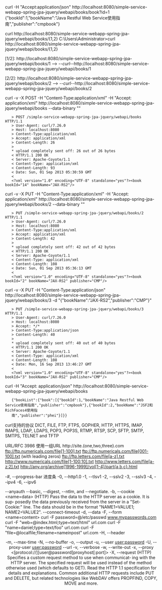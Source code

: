 curl -H "Accept:application/json" http://localhost:8080/simple-service-webapp-spring-jpa-jquery/webapi/books/book?id=1
{"bookId":1,"bookName":"Java Restful Web Service使用指南","publisher":"cmpbook"}

curl http://localhost:8080/simple-service-webapp-spring-jpa-jquery/webapi/books/{1,2}
C:\Users\Administrator>curl http://localhost:8080/simple-service-webapp-spring-jpa-jquery/webapi/books/{1,2}

[1/2]: http://localhost:8080/simple-service-webapp-spring-jpa-jquery/webapi/books/1 --> <stdout>
--_curl_--http://localhost:8080/simple-service-webapp-spring-jpa-jquery/webapi/books/1
<?xml version="1.0" encoding="UTF-8" standalone="yes"?><book bookId="1" bookName="Java Restful Web Service使用指南" publisher="cmpbook"/>

[2/2]: http://localhost:8080/simple-service-webapp-spring-jpa-jquery/webapi/books/2 --> <stdout>
--_curl_--http://localhost:8080/simple-service-webapp-spring-jpa-jquery/webapi/books/2
<?xml version="1.0" encoding="UTF-8" standalone="yes"?><book bookId="2" bookName="JSF2和RichFaces4使用指南" publisher="phei"/>

curl -v -X POST -H "Content-Type:application/xml" -H "Accept: application/xml" http://localhost:8080/simple-service-webapp-spring-jpa-jquery/webapi/books --data-binary "<book bookName='JAX-RS2'/>"

       > POST /simple-service-webapp-spring-jpa-jquery/webapi/books HTTP/1.1
       > User-Agent: curl/7.26.0
       > Host: localhost:8080
       > Content-Type:application/xml
       > Accept: application/xml
       > Content-Length: 26
       >
       * upload completely sent off: 26 out of 26 bytes
       < HTTP/1.1 200 OK
       < Server: Apache-Coyote/1.1
       < Content-Type: application/xml
       < Content-Length: 93
       < Date: Sun, 01 Sep 2013 05:30:59 GMT
       <
       <?xml version="1.0" encoding="UTF-8" standalone="yes"?><book bookId="14" bookName="JAX-RS2"/>

curl -v -X PUT -H "Content-Type:application/xml" -H "Accept: application/xml" http://localhost:8080/simple-service-webapp-spring-jpa-jquery/webapi/books/2 --data-binary "<book bookName='JAX-RS2' publisher='CMP'/>"

       > PUT /simple-service-webapp-spring-jpa-jquery/webapi/books/2 HTTP/1.1
       > User-Agent: curl/7.26.0
       > Host: localhost:8080
       > Content-Type:application/xml
       > Accept: application/xml
       > Content-Length: 42
       >
       * upload completely sent off: 42 out of 42 bytes
       < HTTP/1.1 200 OK
       < Server: Apache-Coyote/1.1
       < Content-Type: application/xml
       < Content-Length: 108
       < Date: Sun, 01 Sep 2013 05:36:13 GMT
       <
       <?xml version="1.0" encoding="UTF-8" standalone="yes"?><book bookId="2" bookName="JAX-RS2" publisher="CMP"/>


curl -v -X PUT -H "Content-Type:application/json" http://localhost:8080/simple-service-webapp-spring-jpa-jquery/webapi/books/3 -d "{\"bookName\":\"JAX-RS2\",\"publisher\":\"CMP\"}"

       > PUT /simple-service-webapp-spring-jpa-jquery/webapi/books/3 HTTP/1.1
       > User-Agent: curl/7.26.0
       > Host: localhost:8080
       > Accept: */*
       > Content-Type:application/json
       > Content-Length: 40
       >
       * upload completely sent off: 40 out of 40 bytes
       < HTTP/1.1 200 OK
       < Server: Apache-Coyote/1.1
       < Content-Type: application/xml
       < Content-Length: 108
       < Date: Mon, 16 Sep 2013 13:46:27 GMT
       <
       <?xml version="1.0" encoding="UTF-8" standalone="yes"?><book bookId="3" bookName="JAX-RS2" publisher="CMP"/>

curl -H "Accept: application/json" http://localhost:8080/simple-service-webapp-spring-jpa-jquery/webapi/books

       {"bookList":{"book":[{"bookId":1,"bookName":"Java Restful Web Service使用指南","publisher":"cmpbook"},{"bookId":2,"bookName":"JSF2和RichFaces4使用指
       南","publisher":"phei"}]}}

curl支持的协议
DICT, FILE, FTP, FTPS, GOPHER, HTTP, HTTPS,  IMAP, IMAPS,  LDAP,  LDAPS,  POP3, POP3S, RTMP, RTSP, SCP, SFTP, SMTP, SMTPS,
TELNET and TFTP

URL/RFC 3986
       使用一组URL
       http://site.{one,two,three}.com
       ftp://ftp.numericals.com/file[1-100].txt
       ftp://ftp.numericals.com/file[001-100].txt    (with leading zeros)
       ftp://ftp.letters.com/file[a-z].txt
       http://www.numericals.com/file[1-100:10].txt
       http://www.letters.com/file[a-z:2].txt
       http://any.org/archive[1996-1999]/vol[1-4]/part{a,b,c}.html

-#, --progress-bar 进度条
-0, --http1.0
-1, --tlsv1
-2, --sslv2
-3, --sslv3
-4, --ipv4
-6, --ipv6

--anyauth  --basic, --digest, --ntlm, and --negotiate.
-b, --cookie <name=data>
              (HTTP)  Pass the data to the HTTP server as a cookie. It is sup‐
              posedly the data previously received from the server in a  "Set-
              Cookie:"  line.  The data should be in the format "NAME1=VALUE1;
              NAME2=VALUE2".
--connect-timeout <seconds>
-d, --data <data>
-F, --form <name=content>
              curl -F password=@/etc/passwd www.mypasswords.com
              curl -F "web=@index.html;type=text/html" url.com
              curl -F "name=daniel;type=text/foo" url.com
              curl -F "file=@localfile;filename=nameinpost" url.com
-H, --header <header>
-m, --max-time <seconds>
-N, --no-buffer
-o, --output <file>
-u, --user <user:password>
-U, --proxy-user <user:password>
--url <URL>
-v, --verbose
-w, --write-out <format>
-x, --proxy <[protocol://][user@password]proxyhost[:port]>
-X, --request <command>
              (HTTP) Specifies a custom request method to use when communicat‐
              ing  with  the  HTTP server.  The specified request will be used
              instead of the method otherwise used (which  defaults  to  GET).
              Read  the  HTTP  1.1 specification for details and explanations.
              Common additional HTTP requests  include  PUT  and  DELETE,  but
              related technologies like WebDAV offers PROPFIND, COPY, MOVE and
              more.